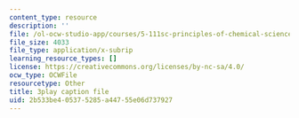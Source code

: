 ```yaml
---
content_type: resource
description: ''
file: /ol-ocw-studio-app/courses/5-111sc-principles-of-chemical-science-fall-2014/2b533be405375285a44755e06d737927_xB8xRCSyQlY.vtt
file_size: 4033
file_type: application/x-subrip
learning_resource_types: []
license: https://creativecommons.org/licenses/by-nc-sa/4.0/
ocw_type: OCWFile
resourcetype: Other
title: 3play caption file
uid: 2b533be4-0537-5285-a447-55e06d737927
---
```

